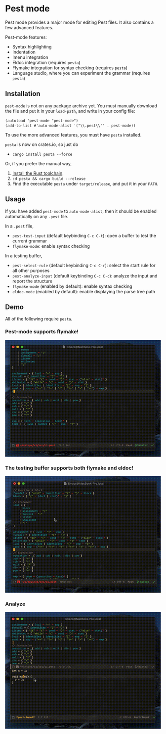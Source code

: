 # Pest mode

Pest mode provides a major mode for editing Pest files.  It also contains a few advanced features.

Pest-mode features:
* Syntax highlighting
* Indentation
* Imenu integration
* Eldoc integration (requires `pesta`)
* Flymake integration for syntax checking (requires `pesta`)
* Language studio, where you can experiment the grammar (requires `pesta`)

## Installation

`pest-mode` is not on any package archive yet.  You must manually download the file and put it in your `load-path`, and write in your config file:

```emacs-lisp
(autoload 'pest-mode "pest-mode")
(add-to-list #'auto-mode-alist '("\\.pest\\'" . pest-mode))
```

To use the more advanced features, you must have `pesta` installed.

`pesta` is now on crates.io, so just do

+ `cargo install pesta --force`

Or, if you prefer the manual way,

1. [Install the Rust toolchain](https://rustup.rs).
2. `cd pesta && cargo build --release`
3. Find the executable `pesta` under `target/release`, and put it in
   your `PATH`.

## Usage

If you have added `pest-mode` to `auto-mode-alist`, then it should be enabled automatically on any `.pest` file.

In a `.pest` file,

+ `pest-test-input` (default keybinding `C-c C-t`): open a buffer to test the current grammar
+ `flymake-mode`: enable syntax checking

In a testing buffer,

+ `pest-select-rule` (default keybinding `C-c C-r`): select the start rule for all other purposes
+ `pest-analyze-input` (default keybinding `C-c C-c`): analyze the input and report the structure
+ `flymake-mode` (enabled by default): enable syntax checking
+ `eldoc-mode` (enabled by default): enable displaying the parse tree path

## Demo

All of the following require `pesta`.

### Pest-mode supports flymake!

![pest-mode flymake](./screenshots/pest-flymake.gif)

### The testing buffer supports both flymake and eldoc!

![pest-input-mode flymake and eldoc](./screenshots/input-flymake-eldoc.gif)

### Analyze

![pest-input-mode analyze](./screenshots/input-analyze.gif)
